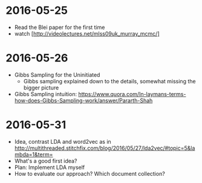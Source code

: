 # 2016-05-25
* Read the Blei paper for the first time
* watch [http://videolectures.net/mlss09uk_murray_mcmc/]

# 2016-05-26
* Gibbs Sampling for the Uninitiated
	* Gibbs sampling explained down to the details, somewhat missing the bigger picture
* Gibbs Sampling intuition: https://www.quora.com/In-laymans-terms-how-does-Gibbs-Sampling-work/answer/Pararth-Shah

# 2016-05-31
* Idea, contrast LDA and word2vec as in http://multithreaded.stitchfix.com/blog/2016/05/27/lda2vec/#topic=5&lambda=1&term=
* What's a good first idea?
* Plan: Implement LDA myself
* How to evaluate our approach? Which document collection?
